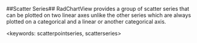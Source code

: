 ##Scatter Series##
RadChartView provides a group of scatter series that can be plotted on two linear axes unlike the other series which are always plotted on a categorical and a linear or another categorical axis.

<keywords: scatterpointseries, scatterseries>